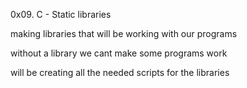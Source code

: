 
0x09. C - Static libraries

making libraries that will be  working with our programs

without a library we cant make some programs work


will be creating all the needed scripts for the libraries


